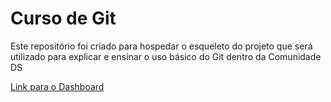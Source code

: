 # Curso de Git
Este repositório foi criado para hospedar o esqueleto do projeto que será utilizado para explicar e ensinar o uso básico do Git dentro da Comunidade DS

[Link para o Dashboard](https://cdscursogit-mm.streamlit.app/)
